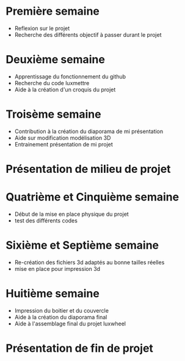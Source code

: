 # Première semaine

- Reflexion sur le projet
- Recherche des différents objectif à passer durant le projet

# Deuxième semaine

- Apprentissage du fonctionnement du github
- Recherche du code luxmettre
- Aide à la création d'un croquis du projet

# Troisème semaine 

- Contribution à la création du diaporama de mi présentation
- Aide sur modification modélisation 3D
- Entrainement présentation de mi projet

# Présentation de milieu de projet

# Quatrième et Cinquième semaine 

- Début de la mise en place physique du projet
- test des différents codes
  
# Sixième et Septième semaine

- Re-création des fichiers 3d adaptés au bonne tailles réelles
- mise en place pour impression 3d

# Huitième semaine

- Impression du boitier et du couvercle
- Aide à la création du diaporama final
- Aide à l'assemblage final du projet luxwheel

# Présentation de fin de projet
